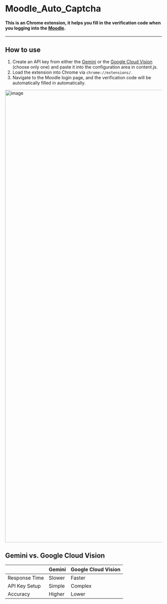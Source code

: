 # Moodle_Auto_Captcha

#### This is an Chrome extension, it helps you fill in the verification code when you logging into the [Moodle](https://moodle.ncku.edu.tw/).
-------------------------------
## How to use
1. Create an API key from either the [Gemini](https://aistudio.google.com) or the [Google Cloud Vision](https://cloud.google.com/vision) (choose only one) and paste it into the configuration area in content.js.
2. Load the extension into Chrome via `chrome://extensions/`.
3. Navigate to the Moodle login page, and the verification code will be automatically filled in automatically.
<img width="1454" alt="image" src="https://github.com/user-attachments/assets/53e71d61-ffe2-4e8c-bcfb-19bb7bf75ea8">

## Gemini vs. Google Cloud Vision

|               | Gemini                              | Google Cloud Vision               |
|----------------------|-------------------------------------|------------------------------------|
| Response Time        | Slower    | Faster      |
| API Key Setup        | Simple  | Complex   |
| Accuracy             | Higher    | Lower       |
